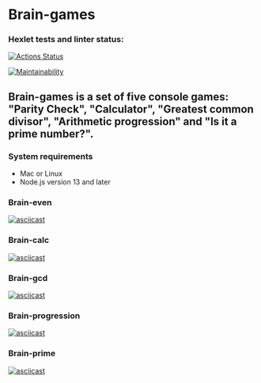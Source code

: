 # Brain-games

### Hexlet tests and linter status:

[![Actions Status](https://github.com/OksanaS13/frontend-project-44/workflows/hexlet-check/badge.svg)](https://github.com/OksanaS13/frontend-project-44/actions)

[![Maintainability](https://api.codeclimate.com/v1/badges/eb45b21651f64b7a5137/maintainability)](https://codeclimate.com/github/OksanaS13/frontend-project-44/maintainability)

## Brain-games is a set of five console games: "Parity Check", "Calculator", "Greatest common divisor", "Arithmetic progression" and "Is it a prime number?".

### System requirements

- Mac or Linux
- Node.js version 13 and later

### Brain-even

[![asciicast](https://asciinema.org/a/n2H297AW6AzUw5fq69ZEOP1FU.svg)](https://asciinema.org/a/n2H297AW6AzUw5fq69ZEOP1FU)

### Brain-calc

[![asciicast](https://asciinema.org/a/XNbiiEeekGFTCSmw7BJ4A9eX0.svg)](https://asciinema.org/a/XNbiiEeekGFTCSmw7BJ4A9eX0)

### Brain-gcd

[![asciicast](https://asciinema.org/a/LusPaKN5PoXHPoarDQsLQaJpx.svg)](https://asciinema.org/a/LusPaKN5PoXHPoarDQsLQaJpx)

### Brain-progression

[![asciicast](https://asciinema.org/a/AzlGmy9bL42JeFLqXqGwuhCPB.svg)](https://asciinema.org/a/AzlGmy9bL42JeFLqXqGwuhCPB)

### Brain-prime

[![asciicast](https://asciinema.org/a/4KdTwkoXrexQLeVZmlQlwcMhy.svg)](https://asciinema.org/a/4KdTwkoXrexQLeVZmlQlwcMhy)
